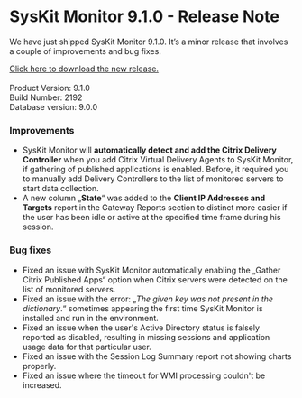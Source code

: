 # SysKit Monitor 9.1.0 - Release Note

We have just shipped SysKit Monitor 9.1.0.  It’s a minor release that involves a couple of improvements and bug fixes. 

[Click here to download the new release.   
](https://www.syskit.com/products/monitor/download)   
Product Version: 9.1.0   
Build Number: 2192  
Database version: 9.0.0 

### Improvements

* SysKit Monitor will **automatically detect and add the Citrix Delivery Controller** when you add Citrix Virtual Delivery Agents to SysKit Monitor, if gathering of published applications is enabled. Before, it required you to manually add Delivery Controllers to the list of monitored servers to start data collection. 
* A new column „**State**“ was added to the **Client IP Addresses and Targets** report in the Gateway Reports section to distinct more easier if the user has been idle or active at the specified time frame during his session. 

### Bug fixes

* Fixed an issue with SysKit Monitor automatically enabling the „Gather Citrix Published Apps“ option when Citrix servers were detected on the list of monitored servers. 
* Fixed an issue with the error: „_The given key was not present in the dictionary_.“ sometimes appearing the first time SysKit Monitor is installed and run in the environment.  
* Fixed an issue when the user's Active Directory status is falsely reported as disabled, resulting in missing sessions and application usage data for that particular user. 
* Fixed an issue with the Session Log Summary report not showing charts properly. 
* Fixed an issue where the timeout for WMI processing couldn't be increased.  

